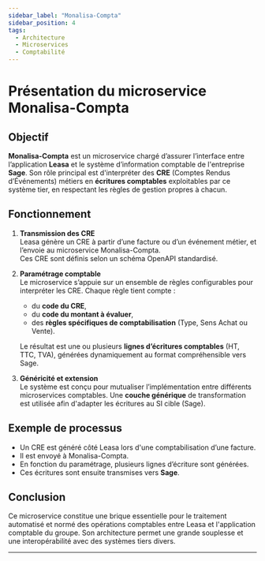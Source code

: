 ```yaml
---
sidebar_label: "Monalisa-Compta"
sidebar_position: 4
tags:
  - Architecture
  - Microservices
  - Comptabilité
---
```


# Présentation du microservice Monalisa-Compta

## Objectif

**Monalisa-Compta** est un microservice chargé d’assurer l’interface entre l’application **Leasa** et le système d’information comptable de l'entreprise **Sage**. Son rôle principal est d'interpréter des **CRE** (Comptes Rendus d’Événements) métiers en **écritures comptables** exploitables par ce système tier, en respectant les règles de gestion propres à chacun.

## Fonctionnement

1. **Transmission des CRE**  
   Leasa génère un CRE à partir d’une facture ou d’un événement métier, et l’envoie au microservice Monalisa-Compta.  
   Ces CRE sont définis selon un schéma OpenAPI standardisé.

2. **Paramétrage comptable**  
   Le microservice s’appuie sur un ensemble de règles configurables pour interpréter les CRE. Chaque règle tient compte :
   - du **code du CRE**,
   - du **code du montant à évaluer**,
   - des **règles spécifiques de comptabilisation** (Type, Sens Achat ou Vente).

   Le résultat est une ou plusieurs **lignes d’écritures comptables** (HT, TTC, TVA), générées dynamiquement au format compréhensible vers Sage.

3. **Généricité et extension**  
   Le système est conçu pour mutualiser l’implémentation entre différents microservices comptables. Une **couche générique** de transformation est utilisée afin d'adapter les écritures au SI cible (Sage).

## Exemple de processus

- Un CRE est généré côté Leasa lors d'une comptabilisation d’une facture.
- Il est envoyé à Monalisa-Compta.
- En fonction du paramétrage, plusieurs lignes d’écriture sont générées.
- Ces écritures sont ensuite transmises vers **Sage**.

## Conclusion

Ce microservice constitue une brique essentielle pour le traitement automatisé et normé des opérations comptables entre Leasa et l'application comptable du groupe. Son architecture permet une grande souplesse et une interopérabilité avec des systèmes tiers divers.

---

